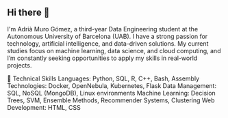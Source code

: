 ## Hi there 👋

I'm Adrià Muro Gómez, a third-year Data Engineering student at the Autonomous University of Barcelona (UAB). I have a strong passion for technology, artificial intelligence, and data-driven solutions. My current studies focus on machine learning, data science, and cloud computing, and I’m constantly seeking opportunities to apply my skills in real-world projects.

🔧 Technical Skills
Languages: Python, SQL, R, C++, Bash, Assembly
Technologies: Docker, OpenNebula, Kubernetes, Flask
Data Management: SQL, NoSQL (MongoDB), Linux environments
Machine Learning: Decision Trees, SVM, Ensemble Methods, Recommender Systems, Clustering
Web Development: HTML, CSS
